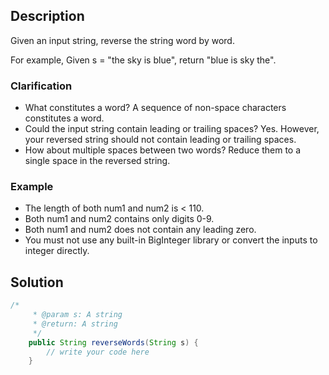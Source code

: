 ## Description
Given an input string, reverse the string word by word.

For example,
Given s = "the sky is blue",
return "blue is sky the".

### Clarification
* What constitutes a word?
A sequence of non-space characters constitutes a word.
* Could the input string contain leading or trailing spaces?
Yes. However, your reversed string should not contain leading or trailing spaces.
* How about multiple spaces between two words?
Reduce them to a single space in the reversed string.

### Example
* The length of both num1 and num2 is < 110.
* Both num1 and num2 contains only digits 0-9.
* Both num1 and num2 does not contain any leading zero.
* You must not use any built-in BigInteger library or convert the inputs to integer directly.

## Solution
```java
/*
     * @param s: A string
     * @return: A string
     */
    public String reverseWords(String s) {
        // write your code here
    }
```